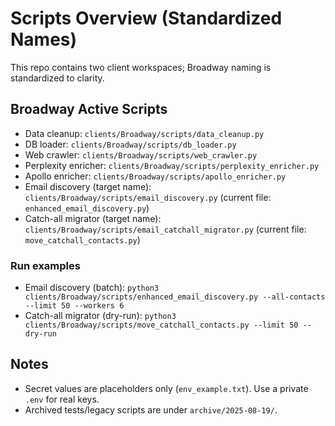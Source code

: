 # Scripts Overview (Standardized Names)

This repo contains two client workspaces; Broadway naming is standardized to clarity.

## Broadway Active Scripts

- Data cleanup: `clients/Broadway/scripts/data_cleanup.py`
- DB loader: `clients/Broadway/scripts/db_loader.py`
- Web crawler: `clients/Broadway/scripts/web_crawler.py`
- Perplexity enricher: `clients/Broadway/scripts/perplexity_enricher.py`
- Apollo enricher: `clients/Broadway/scripts/apollo_enricher.py`
- Email discovery (target name): `clients/Broadway/scripts/email_discovery.py` (current file: `enhanced_email_discovery.py`)
- Catch-all migrator (target name): `clients/Broadway/scripts/email_catchall_migrator.py` (current file: `move_catchall_contacts.py`)

### Run examples

- Email discovery (batch):
  `python3 clients/Broadway/scripts/enhanced_email_discovery.py --all-contacts --limit 50 --workers 6`
- Catch-all migrator (dry-run):
  `python3 clients/Broadway/scripts/move_catchall_contacts.py --limit 50 --dry-run`

## Notes

- Secret values are placeholders only (`env_example.txt`). Use a private `.env` for real keys.
- Archived tests/legacy scripts are under `archive/2025-08-19/`.
